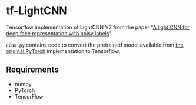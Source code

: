 # tf-LightCNN

Tensorflow implementation of LightCNN V2 from the paper "[A light CNN for deep face representation with noisy labels](https://arxiv.org/abs/1511.02683)".

``LCNN.py`` contains code to convert the pretrained model available from [the original PyTorch](https://github.com/AlfredXiangWu/LightCNN) implementation to Tensorflow.

## Requirements

- numpy
- PyTorch
- TensorFlow
